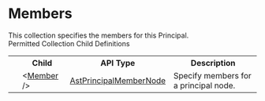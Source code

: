 # Members

<div class="LanguageSummary"><div class ="SummaryItem">This collection specifies the members for this Principal.</div></div><div class="SchemaBindingGroup"><div class="SchemaBindingGroupHeader">Permitted Collection Child Definitions</div><table id="SchemaBindingList" class="SchemaBindingList"><tbody><tr><th class="SchemaBindingIconColumnHeader">&nbsp;</th><th class="SchemaBindingNameColumnHeader">Child</th><th class="SchemaBindingTypeColumnHeader">API Type</th><th class="SchemaBindingSummaryColumnHeader">Description</th></tr><tr class="cd0"><td class="SchemaBindingIcon"><div class="NotRequired" /></td><td class="SchemaBindingName"><span class="punc">&lt;</span><a href=Varigence.Languages.Biml.Principal.AstPrincipalMemberNode.html">Member</a><span class="punc"> /&gt;</span></td><td class="SchemaBindingType"><a href="../api-reference/Varigence.Languages.Biml.Principal.AstPrincipalMemberNode.html">AstPrincipalMemberNode</a></td><td class="SchemaBindingSummary">Specify members for a principal node.</td></tr></tbody></table></div>